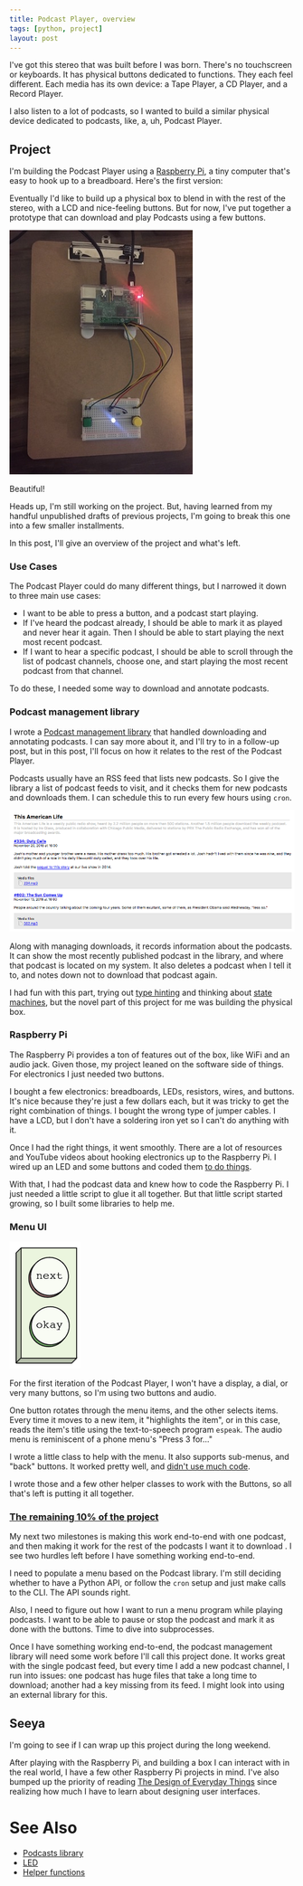 ```yaml
---
title: Podcast Player, overview
tags: [python, project]
layout: post
---
```


I've got this stereo that was built before I was born. There's no
touchscreen or keyboards. It has physical buttons dedicated to
functions. They each feel different. Each media has its own device: a
Tape Player, a CD Player, and a Record Player.

I also listen to a lot of podcasts, so I wanted to build a similar
physical device dedicated to podcasts, like, a, uh, Podcast Player.

## Project

I'm building the Podcast Player using a
[Raspberry Pi](https://www.raspberrypi.org), a tiny computer that's
easy to hook up to a breadboard. Here's the first version:

Eventually I'd like to build up a physical box to blend in with the
rest of the stereo, with a LCD and nice-feeling buttons. But for now,
I've put together a prototype that can download and play Podcasts
using a few buttons.

![Podcast Player v1](/assets/2016-11-22-podcast-player.jpg)

Beautiful!

Heads up, I'm still working on the project. But, having learned from
my handful unpublished drafts of previous projects, I'm going to break
this one into a few smaller installments.

In this post, I'll give an overview of the project and what's left.

### Use Cases

The Podcast Player could do many different things, but I narrowed it
down to three main use cases:

 - I want to be able to press a button, and a podcast start playing.
 - If I've heard the podcast already, I should be able to mark it as
played and never hear it again. Then I should be able to start playing
the next most recent podcast.
 - If I want to hear a specific podcast, I should be able to scroll
through the list of podcast channels, choose one, and start playing
the most recent podcast from that channel.

To do these, I needed some way to download and annotate podcasts.

### Podcast management library

I wrote a
[Podcast management library](https://github.com/jessstringham/podcasts)
that handled downloading and annotating podcasts. I can say more about
it, and I'll try to in a follow-up post, but in this post, I'll focus
on how it relates to the rest of the Podcast Player.

Podcasts usually have an RSS feed that lists new podcasts. So I give
the library a list of podcast feeds to visit, and it checks them for
new podcasts and downloads them. I can schedule this to run every few
hours using `cron`.

![RSS Feed](/assets/2016-11-22-rss-feed.png)

Along with managing downloads, it records information about the
podcasts. It can show the most recently published podcast in the
library, and where that podcast is located on my system. It also
deletes a podcast when I tell it to, and notes down not to download
that podcast again.

I had fun with this part, trying out
[type hinting](/2016/10/26/python35-types.html) and
thinking about
[state machines](https://en.wikipedia.org/wiki/Finite-state_machine),
but the novel part of this project for me was building the physical
box.

### Raspberry Pi

The Raspberry Pi provides a ton of features out of the box, like WiFi
and an audio jack. Given those, my project leaned on the
software side of things. For electronics I just needed two buttons.

I bought a few electronics: breadboards, LEDs, resistors, wires, and
buttons. It's nice because they're just a few dollars each, but it was
tricky to get the right combination of things. I bought the wrong type
of jumper cables. I have a LCD, but I don't have a soldering iron yet
so I can't do anything with it.

Once I had the right things, it went smoothly. There are a lot of
resources and YouTube videos about hooking electronics up to the
Raspberry Pi. I wired up an LED and some buttons and coded them
[to do things](/2016/11/07/raspberry-pi-talking-led.html).

With that, I had the podcast data and knew how to code the Raspberry
Pi. I just needed a little script to glue it all together. But that
little script started growing, so I built some libraries to help me.


### Menu UI

![gratuitous graphics, two buttons](/assets/2016-11-22-buttons.png)

For the first iteration of the Podcast Player, I won't have a display,
a dial, or very many buttons, so I'm using two buttons and audio.

One button rotates through the menu items, and the other selects
items. Every time it moves to a new item, it "highlights the item", or
in this case, reads the item's title using the text-to-speech program
`espeak`. The audio menu is reminiscent of a phone menu's "Press 3
for..."

I wrote a little class to help with the menu. It also supports
sub-menus, and "back" buttons. It worked pretty well, and
[didn't use much code](https://github.com/jessstringham/raspberrypi/blob/5e514425de4f13df405959a7cbfc5eec5e7c7e9e/io_helpers.py#L102).

I wrote those and a few other helper classes to work with the Buttons,
so all that's left is putting it all together.

### [The remaining 10% of the project](https://en.wikipedia.org/wiki/Ninety-ninety_rule)

My next two milestones is making this work end-to-end with one
podcast, and then making it work for the rest of the podcasts I want
it to download . I see two hurdles left before I have something
working end-to-end.

I need to populate a menu based on the Podcast library. I'm still
deciding whether to have a Python API, or follow the `cron` setup and
just make calls to the CLI. The API sounds right.

Also, I need to figure out how I want to run a menu program while
playing podcasts. I want to be able to pause or stop the podcast and
mark it as done with the buttons. Time to dive into subprocesses.


Once I have something working end-to-end, the podcast management
library will need some work before I'll call this project done. It
works great with the single podcast feed, but every time I add a new
podcast channel, I run into issues: one podcast has huge files that
take a long time to download; another had a key missing from its
feed. I might look into using an external library for this.

## Seeya

I'm going to see if I can wrap up this project during the long
weekend.

After playing with the Raspberry Pi, and building a box I can interact
with in the real world, I have a few other Raspberry Pi projects in
mind. I've also bumped up the priority of reading
[The Design of Everyday Things](https://en.wikipedia.org/wiki/The_Design_of_Everyday_Things)
since realizing how much I have to learn about designing user interfaces.

# See Also
 - [Podcasts library](https://github.com/jessstringham/podcasts)
 - [LED](/2016/11/07/raspberry-pi-talking-led.html)
 - [Helper functions](https://github.com/jessstringham/podcasts)
